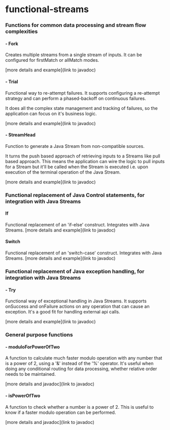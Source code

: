 # functional-streams

### Functions for common data processing and stream flow complexities

#### - Fork
Creates multiple streams from a single stream of inputs. It can be configured for firstMatch
or allMatch modes.

[more details and example](link to javadoc)

#### - Trial
Functional way to re-attempt failures. It supports configuring a re-attempt strategy and can perform a phased-backoff on continuous failures. 

It does all the complex state management and tracking of failures, so the application can focus on it's business logic.

[more details and example](link to javadoc)

#### - StreamHead
Function to generate a Java Stream from non-compatible sources. 

It turns the push based approach of retrieving inputs to a Streams like pull based approach. 
This means the application can wire the logic to pull inputs for a Stream but it'll be called when the Stream is executed i.e. upon execution of the terminal operation of the Java Stream.

[more details and example](link to javadoc)

### Functional replacement of Java Control statements, for integration with Java Streams

#### If
Functional replacement of an 'if-else' construct. Integrates with Java Streams.
[more details and example](link to javadoc)

#### Switch
Functional replacement of an 'switch-case' construct. Integrates with Java Streams.
[more details and example](link to javadoc)

### Functional replacement of Java exception handling, for integration with Java Streams

#### - Try
Functional way of exceptional handling in Java Streams. It supports onSuccess and onFailure actions on any
operation that can cause an exception. It's a good fit for handling external api calls.

[more details and example](link to javadoc)

### General purpose functions

#### - moduloForPowerOfTwo
A function to calculate much faster modulo operation with any number that is a power of 2, using a '&' instead of the '%' operator.
It's useful when doing any conditional routing for data processing, whether relative order needs to be maintained.

[more details and javadoc](link to javadoc)

#### - isPowerOfTwo
A function to check whether a number is a power of 2. This is useful to know if a faster modulo operation can be performed. 

[more details and javadoc](link to javadoc)
